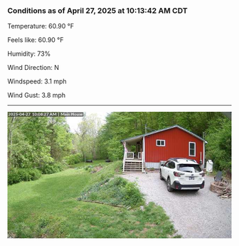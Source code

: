 ### Conditions as of April 27, 2025 at 10:13:42 AM CDT 

Temperature: 60.90 &deg;F

Feels like: 60.90 &deg;F

Humidity: 73%

Wind Direction: N

Windspeed: 3.1 mph

Wind Gust: 3.8 mph

---

<img src="./images/latest.jpeg"/>

